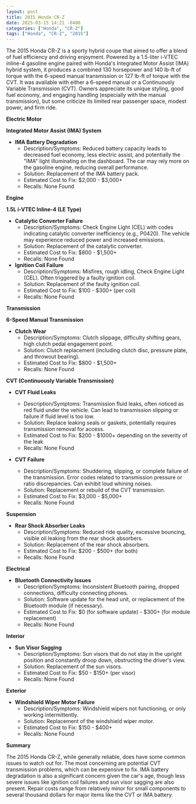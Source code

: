 ```yaml
---
layout: post
title: 2015 Honda CR-Z
date: 2025-03-15 14:21 -0400
categories: ["Honda", "CR-Z"]
tags: ["Honda", "CR-Z", "2015"]
---
```

The 2015 Honda CR-Z is a sporty hybrid coupe that aimed to offer a blend of fuel efficiency and driving enjoyment. Powered by a 1.5-liter i-VTEC inline-4 gasoline engine paired with Honda's Integrated Motor Assist (IMA) hybrid system, it produces a combined 130 horsepower and 140 lb-ft of torque with the 6-speed manual transmission or 127 lb-ft of torque with the CVT. It was available with either a 6-speed manual or a Continuously Variable Transmission (CVT). Owners appreciate its unique styling, good fuel economy, and engaging handling (especially with the manual transmission), but some criticize its limited rear passenger space, modest power, and firm ride.

**Electric Motor**

**Integrated Motor Assist (IMA) System**

*   **IMA Battery Degradation**
    *   Description/Symptoms: Reduced battery capacity leads to decreased fuel economy, less electric assist, and potentially the "IMA" light illuminating on the dashboard. The car may rely more on the gasoline engine, reducing overall performance.
    *   Solution: Replacement of the IMA battery pack.
    *   Estimated Cost to Fix: $2,000 - $3,000+
    *   Recalls: None Found

**Engine**

**1.5L i-VTEC Inline-4 (LE Type)**

*   **Catalytic Converter Failure**
    *   Description/Symptoms: Check Engine Light (CEL) with codes indicating catalytic converter inefficiency (e.g., P0420). The vehicle may experience reduced power and increased emissions.
    *   Solution: Replacement of the catalytic converter.
    *   Estimated Cost to Fix: $800 - $1,500+
    *   Recalls: None Found
*   **Ignition Coil Failure**
    *   Description/Symptoms: Misfires, rough idling, Check Engine Light (CEL). Often triggered by a faulty ignition coil.
    *   Solution: Replacement of the faulty ignition coil.
    *   Estimated Cost to Fix: $100 - $300+ (per coil)
    *   Recalls: None Found

**Transmission**

**6-Speed Manual Transmission**

*   **Clutch Wear**
    *   Description/Symptoms: Clutch slippage, difficulty shifting gears, high clutch pedal engagement point.
    *   Solution: Clutch replacement (including clutch disc, pressure plate, and throwout bearing).
    *   Estimated Cost to Fix: $800 - $1,500+
    *   Recalls: None Found

**CVT (Continuously Variable Transmission)**

*   **CVT Fluid Leaks**
    * Description/Symptoms: Transmission fluid leaks, often noticed as red fluid under the vehicle. Can lead to transmission slipping or failure if fluid level is too low.
    * Solution: Replace leaking seals or gaskets, potentially requires transmission removal for access.
    * Estimated Cost to Fix: $200 - $1000+ depending on the severity of the leak
    * Recalls: None Found

*   **CVT Failure**
    *   Description/Symptoms: Shuddering, slipping, or complete failure of the transmission. Error codes related to transmission pressure or ratio discrepancies. Can exhibit loud whining noises.
    *   Solution: Replacement or rebuild of the CVT transmission.
    *   Estimated Cost to Fix: $3,000 - $5,000+
    *   Recalls: None Found

**Suspension**

*   **Rear Shock Absorber Leaks**
    *   Description/Symptoms: Reduced ride quality, excessive bouncing, visible oil leaking from the rear shock absorbers.
    *   Solution: Replacement of the rear shock absorbers.
    *   Estimated Cost to Fix: $200 - $500+ (for both)
    *   Recalls: None Found

**Electrical**

*   **Bluetooth Connectivity Issues**
    *   Description/Symptoms: Inconsistent Bluetooth pairing, dropped connections, difficulty connecting phones.
    *   Solution: Software update for the head unit, or replacement of the Bluetooth module (if necessary).
    *   Estimated Cost to Fix: $0 (for software update) - $300+ (for module replacement)
    *   Recalls: None Found

**Interior**

*   **Sun Visor Sagging**
    *   Description/Symptoms: Sun visors that do not stay in the upright position and constantly droop down, obstructing the driver's view.
    *   Solution: Replacement of the sun visors.
    *   Estimated Cost to Fix: $50 - $150+ (per visor)
    *   Recalls: None Found

**Exterior**

*   **Windshield Wiper Motor Failure**
    *   Description/Symptoms: Windshield wipers not functioning, or only working intermittently.
    *   Solution: Replacement of the windshield wiper motor.
    *   Estimated Cost to Fix: $150 - $400+
    *   Recalls: None Found

**Summary**

The 2015 Honda CR-Z, while generally reliable, does have some common issues to watch out for. The most concerning are potential CVT transmission problems, which can be expensive to fix. IMA battery degradation is also a significant concern given the car's age, though less severe issues like ignition coil failures and sun visor sagging are also present. Repair costs range from relatively minor for small components to several thousand dollars for major items like the CVT or IMA battery.

